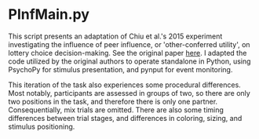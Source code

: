 PInfMain.py
================

This script presents an adaptation of Chiu et al.'s 2015 experiment investigating
the influence of peer influence, or 'other-conferred utility', on lottery choice
decision-making. See the original paper [here](https://www.nature.com/articles/nn.4022).
I adapted the code utilized by the original authors to operate standalone in Python,
using PsychoPy for stimulus presentation, and pynput for event monitoring.

This iteration of the task also experiences some procedural differences. Most notably,
participants are assessed in groups of two, so there are only two positions in the task,
and therefore there is only one partner. Consequentially, mix trials are omitted. There
are also some timing differences between trial stages, and differences in coloring, sizing,
and stimulus positioning.
